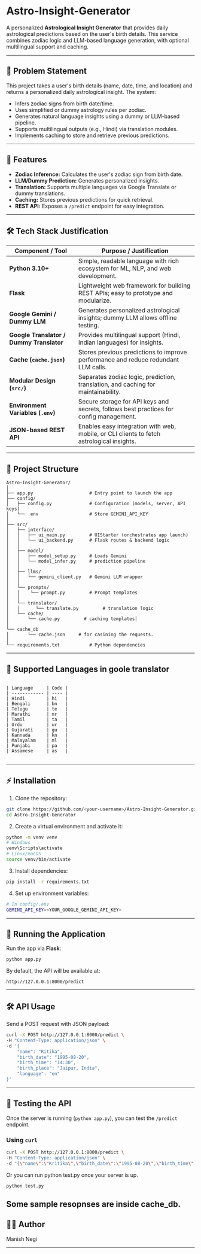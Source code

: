 # Astro-Insight-Generator

A personalized **Astrological Insight Generator** that provides daily astrological predictions based on the user's birth details. This service combines zodiac logic and LLM-based language generation, with optional multilingual support and caching.

---

## 📝 Problem Statement

This project takes a user's birth details (name, date, time, and location) and returns a personalized daily astrological insight. The system:

- Infers zodiac signs from birth date/time.
- Uses simplified or dummy astrology rules per zodiac.
- Generates natural language insights using a dummy or LLM-based pipeline.
- Supports multilingual outputs (e.g., Hindi) via translation modules.
- Implements caching to store and retrieve previous predictions.

---

## 🎯 Features

- **Zodiac Inference:** Calculates the user's zodiac sign from birth date.
- **LLM/Dummy Prediction:** Generates personalized insights.
- **Translation:** Supports multiple languages via Google Translate or dummy translations.
- **Caching:** Stores previous predictions for quick retrieval.
- **REST API:** Exposes a `/predict` endpoint for easy integration.


---

## 🛠 Tech Stack Justification

| Component / Tool                     | Purpose / Justification                                                                 |
|-------------------------------------|----------------------------------------------------------------------------------------|
| **Python 3.10+**                     | Simple, readable language with rich ecosystem for ML, NLP, and web development.        |
| **Flask**                            | Lightweight web framework for building REST APIs; easy to prototype and modularize.    |
| **Google Gemini / Dummy LLM**        | Generates personalized astrological insights; dummy LLM allows offline testing.       |
| **Google Translator / Dummy Translator** | Provides multilingual support (Hindi, Indian languages) for insights.               |
| **Cache (`cache.json`)**             | Stores previous predictions to improve performance and reduce redundant LLM calls.     |
| **Modular Design (`src/`)**          | Separates zodiac logic, prediction, translation, and caching for maintainability.      |
| **Environment Variables (`.env`)**   | Secure storage for API keys and secrets, follows best practices for config management. |
| **JSON-based REST API**              | Enables easy integration with web, mobile, or CLI clients to fetch astrological insights. |

---


## 📂 Project Structure

```
Astro-Insight-Generator/
│
├── app.py                     # Entry point to launch the app
├── config/
│   ├── config.py              # Configuration (models, server, API keys)
│   └── .env                   # Store GEMINI_API_KEY
│
├── src/
│   ├── interface/
│   │   ├── ui_main.py         # UIStarter (orchestrates app launch)
│   │   └── ui_backend.py      # Flask routes & backend logic
│   │
│   ├── model/
│   │   ├── model_setup.py     # Loads Gemini
│   │   └── model_infer.py     # prediction pipeline 
│   │
│   ├── llms/
│   │   └── gemini_client.py   # Gemini LLM wrapper
│   │
│   └── prompts/
│   │    └── prompt.py         # Prompt templates
│   │
│   └── translator/
│   │      └── translate.py         # translation logic
│   └── cache/
│       └── cache.py         # caching templates│ 
│
└── cache_db
│       └── cache.json     # for casining the requests.
│
└── requirements.txt           # Python dependencies

```

---

## 📂 Supported Languages in goole translator

```

| Language     | Code |
| ------------ | ---- |
| Hindi        | hi   |
| Bengali      | bn   |
| Telugu       | te   |
| Marathi      | mr   |
| Tamil        | ta   |
| Urdu         | ur   |
| Gujarati     | gu   |
| Kannada      | kn   |
| Malayalam    | ml   |
| Punjabi      | pa   |
| Assamese     | as   |


```
---

## ⚡ Installation

1. Clone the repository:

```bash
git clone https://github.com/<your-username>/Astro-Insight-Generator.git
cd Astro-Insight-Generator
```

2. Create a virtual environment and activate it:

```bash
python -m venv venv
# Windows
venv\Scripts\activate
# Linux/macOS
source venv/bin/activate
```

3. Install dependencies:

```bash
pip install -r requirements.txt
```

4. Set up environment variables:

```bash
# In config/.env
GEMINI_API_KEY=<YOUR_GOOGLE_GEMINI_API_KEY>
```

---

## 🚀 Running the Application

Run the app via **Flask**:

```bash
python app.py
```

By default, the API will be available at:

```
http://127.0.0.1:8000/predict
```

---

## 🛠 API Usage

Send a POST request with JSON payload:

```bash
curl -X POST http://127.0.0.1:8000/predict \
-H "Content-Type: application/json" \
-d '{
    "name": "Ritika",
    "birth_date": "1995-08-20",
    "birth_time": "14:30",
    "birth_place": "Jaipur, India",
    "language": "en"
}'
```


---

## 🧪 Testing the API

Once the server is running (`python app.py`), you can test the `/predict` endpoint.

### Using `curl`

```bash
curl -X POST http://127.0.0.1:8000/predict \
-H "Content-Type: application/json" \
-d "{\"name\":\"Kritika\",\"birth_date\":\"1995-08-20\",\"birth_time\":\"14:30\",\"birth_place\":\"Jaipur, India\",\"language\":\"Hindi\"}"

```

Or you can run python test.py once your server is up.
```
python test.py

```

Some sample resopnses are inside cache_db.
---

## 👨‍💻 Author

Manish Negi

---
